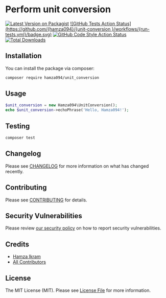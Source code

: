 # Perform unit conversion

[![Latest Version on Packagist](https://img.shields.io/packagist/v/hamza094/unit_conversion.svg?style=flat-square)](https://packagist.org/packages/hamza094/unit_conversion)
[![GitHub Tests Action Status](https://github.com/{hamza094}/{unit-conversion
}/workflows/{run-tests.yml}/badge.svg)](https://github.com/{hamza094}/{unit-conversion}/actions)
[![GitHub Code Style Action Status](https://img.shields.io/github/workflow/status/hamza094/unit_conversion/Check%20&%20fix%20styling?label=code%20style)](https://github.com/hamza094/unit_conversion/actions?query=workflow%3A"Check+%26+fix+styling"+branch%3Amaster)
[![Total Downloads](https://img.shields.io/packagist/dt/hamza094/unit_conversion.svg?style=flat-square)](https://packagist.org/packages/hamza094/unit_conversion)


## Installation

You can install the package via composer:

```bash
composer require hamza094/unit_conversion
```

## Usage

```php
$unit_conversion = new Hamza094\UnitConversion();
echo $unit_conversion->echoPhrase('Hello, Hamza094!');
```

## Testing

```bash
composer test
```

## Changelog

Please see [CHANGELOG](CHANGELOG.md) for more information on what has changed recently.

## Contributing

Please see [CONTRIBUTING](.github/CONTRIBUTING.md) for details.

## Security Vulnerabilities

Please review [our security policy](../../security/policy) on how to report security vulnerabilities.

## Credits

- [Hamza Ikram](https://github.com/hamza094)
- [All Contributors](../../contributors)

## License

The MIT License (MIT). Please see [License File](LICENSE.md) for more information.
